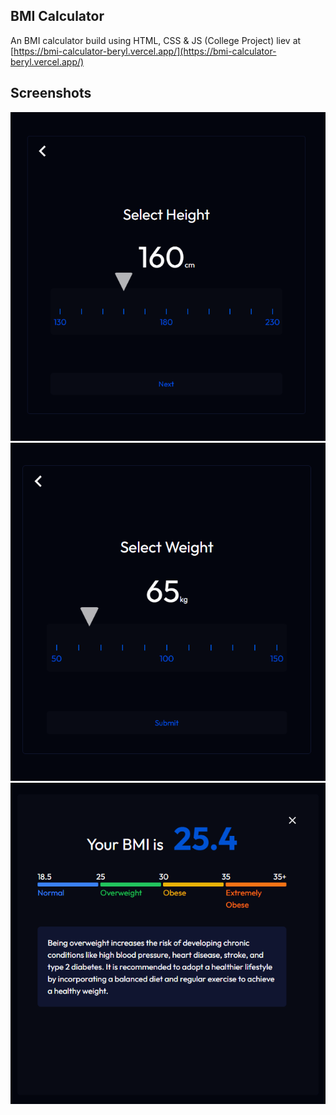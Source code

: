## BMI Calculator 
An BMI calculator build using HTML, CSS & JS (College Project)
liev at [https://bmi-calculator-beryl.vercel.app/](https://bmi-calculator-beryl.vercel.app/)

## Screenshots
![](./screenshots/Screenshot%202024-04-30%20103746.png)
![](./screenshots/Screenshot%202024-04-30%20103756.png)
![](./screenshots/Screenshot%202024-04-30%20103936.png)
